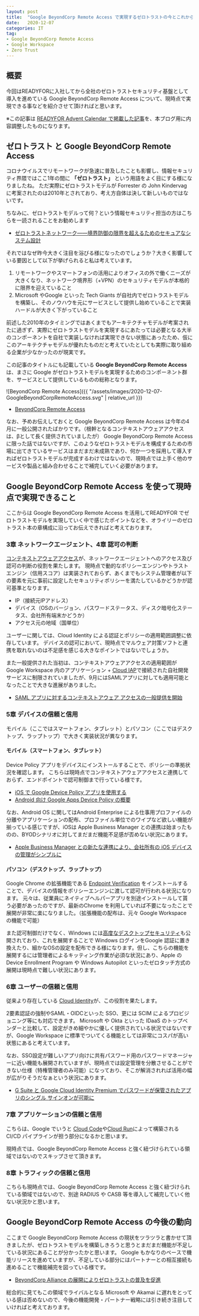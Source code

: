 ```yaml
---
layout: post
title:  "Google BeyondCorp Remote Access で実現するゼロトラストの今とこれから"
date:   2020-12-07
categories: IT
tag: 
- Google BeyondCorp Remote Access
- Google Workspace
- Zero Trust
---
```


## 概要
今回はREADYFORに入社してから全社のゼロトラストセキュリティ基盤として導入を進めている Google BeyondCorp Remote Access について、現時点で実現できる事などを紹介させて頂ければと思います。

※この記事は [READYFOR Advent Calendar で掲載した記事](https://tech.readyfor.jp/entry/2020/12/07/105621)を、本ブログ用に内容調整したものになります。

## ゼロトラスト と Google BeyondCorp Remote Access
コロナウイルスでリモートワークが急速に普及したことも影響し、情報セキュリティ界隈ではここ1年の間に **「ゼロトラスト」** という用語をよく目にする様になりましたね。
ただ実際にゼロトラストモデルが Forrester の John Kindervag に考案されたのは2010年とされており、考え方自体は決して新しいものではないです。

ちなみに、ゼロトラストモデルって何？という情報セキュリティ担当の方はこちらを一読されることをお勧めします

- [ゼロトラストネットワーク――境界防御の限界を超えるためのセキュアなシステム設計](https://www.oreilly.co.jp/books/9784873118888/)

それではなぜ昨今大きく注目を浴びる様になったのでしょうか？大きく影響している要因として以下が挙げられると私は考えています。

1. リモートワークやスマートフォンの活用によりオフィスの外で働くニーズが大きくなり、ネットワーク境界形（+VPN）のセキュリティモデルが本格的に限界を迎えていること
2. Microsoft やGoogle といった Tech Giants が自社内でゼロトラストモデルを構築し、そのノウハウを元にサービスとして提供し始めていることで実装ハードルが大きく下がっていること

前述した2010年のタイミングではあくまでもアーキテクチャモデルが考案されたに過ぎず、実際にゼロトラストモデルを実現するにあたっては必要となる大半のコンポーネントを自社で実装しなければ実現できない状態にあったため、仮にこのアーキテクチャモデルが優れたものだと考えていたとしても実際に取り組める企業が少なかったのが現実です。

この記事のタイトルにも記載している **Google BeyondCorp Remote Access** は、まさに Google がゼロトラストモデルを実現するためのコンポーネント群を、サービスとして提供しているものの総称となります。

![BeyondCorp Remote Access]({{ "/assets/images/2020-12-07-GoogleBeyondCorpRemoteAccess.svg" | relative_url }})

- [BeyondCorp Remote Access](https://cloud.google.com/beyondcorp-enterprise)

なお、予めお伝えしておくと Google BeyondCorp Remote Access は今年の4月に一般公開されたばかりです。（根幹となるコンテキストアウェアアクセスは、βとして長く提供されていましたが）
Google BeyondCorp Remote Access に限った話ではないですが、このようなゼロトラストモデルを構成するための市場に出てきているサービスはまだまだ未成熟であり、何か一つを採用して導入すればゼロトラストモデルが完成するわけではないので、現時点では上手く他のサービスや製品と組み合わせることで補完していく必要があります。

## Google BeyondCorp Remote Access を使って現時点で実現できること
ここからは Google BeyondCorp Remote Access を活用してREADYFOR でゼロトラストモデルを実現していく中で感じたポイントなどを、オライリーのゼロトラスト本の章構成に沿ってお伝えできればと考えております。

### 3章 ネットワークエージェント、4章 認可の判断
[コンテキストアウェアアクセス](https://support.google.com/a/answer/9275380?hl=ja)が、ネットワークエージェントへのアクセス及び認可の判断の役割を果たします。
現時点で動的なポリシーエンジンやトラストエンジン（信用スコア）は実装されておらず、あくまでもシステム管理者が以下の要素を元に事前に設定したセキュリティポリシーを満たしているかどうかが認可基準となります。

- IP（接続元IPアドレス）
- デバイス（OSのバージョン、パスワードステータス、ディスク暗号化ステータス、会社所有端末かどうか）
- アクセス元の地域（国単位）

ユーザーに関しては、Cloud Identity による認証とポリシーの適用範囲調整に依存しています。
デバイスの認可において、現時点でマルウェア対策ソフトと連携を取れないのは不足感を感じる大きなポイントではないでしょうか。

また一般提供された当初は、コンテキストアウェアアクセスの適用範囲がGoogle Workspace 内のアプリケーション + [Cloud IAP](https://cloud.google.com/iap)で接続された自社開発サービスに制限されていましたが、9月にはSAMLアプリに対しても適用可能となったことで大きな進展がありました。

- [SAML アプリに対するコンテキストアウェア アクセスの一般提供を開始](https://gsuiteupdates-ja.googleblog.com/2020/09/saml.html)

### 5章 デバイスの信頼と信用
モバイル（ここではスマートフォン、タブレット）とパソコン（ここではデスクトップ、ラップトップ）で大きく実装状況が異なります。

#### モバイル（スマートフォン、タブレット）
Device Policy アプリをデバイスにインストールすることで、ポリシーの準拠状況を確認します。
こちらは現時点でコンテキストアウェアアクセスと連携しておらず、エンドポイントで認可制御まで行っている様です。

- [iOS で Google Device Policy アプリを使用する](https://support.google.com/a/users/answer/3521320?hl=ja)
- [Android 向け Google Apps Device Policy の概要](https://support.google.com/a/users/answer/190930?hl=ja)

なお、Android OS に関してはAndroid Enterprise による仕事用プロファイルの分離やアプリケーションの配布、プロファイル単位でのワイプなど欲しい機能が揃っている感じですが、iOSは Apple Business Manager との連携は始まったものの、BYODシナリオに対してまだまだ機能不足感が否めない状況にあります。

- [Apple Business Manager との新たな連携により、会社所有の iOS デバイスの管理がシンプルに](https://gsuiteupdates-ja.googleblog.com/2020/07/apple-business-manager-ios.html)

#### パソコン（デスクトップ、ラップトップ）
Google Chrome の拡張機能である [Endpoint Verification](https://support.google.com/a/users/answer/9018161?hl=ja) をインストールすることで、デバイスの情報をポリシーエンジンに渡して認可が行われる状況になります。
元々は、従業員にネイティブヘルパーアプリを別途インストールして貰う必要があったのですが、最新のChrome を利用していれば不要になったことで展開が非常に楽になりました。（拡張機能の配布は、元々 Google Workspace の機能で可能）

また認可制御だけでなく、Windows には[高度なデスクトップセキュリティ](https://support.google.com/a/answer/9541083?hl=ja:title)も公開されており、これを展開することで Windows ログインをGoogle 認証に置き換えたり、細かなOSの設定を配布できる様になります。但し、こちらの機能を展開するには管理者によるキッティング作業が必須な状況にあり、Apple の Device Enrollment Program や Windows Autopilot といったゼロタッチ方式の展開は現時点で難しい状況にあります。

### 6章 ユーザーの信頼と信用
従来より存在している [Cloud Identity](https://support.google.com/cloudidentity/answer/7319251?hl=ja)が、この役割を果たします。

2要素認証の強制やSAML・OIDCといった SSO、更には SCIM によるプロビジョニング等にも対応できます。
Microsoft や Okta といった IDaaS のトップベンダーと比較して、設定がきめ細やかに優しく提供されている状況ではないですが、Google Workspace に標準でついてくる機能としては非常にコスパが高い状態にあると考えています。

なお、SSO設定が難しいアプリ向けに共有パスワード用のパスワードマネージャーに近い機能も展開されていますが、現時点では設定管理を分散させることができない仕様（特権管理者のみ可能）になっており、そこが解消されれば活用の幅が広がりそうだなぁという状況にあります。

- [G Suite と Google Cloud Identity Premium でパスワードが保管されたアプリのシングル サインオンが可能に](https://gsuiteupdates-ja.googleblog.com/2019/11/g-suite-google-cloud-identity-premium.html)

### 7章 アプリケーションの信頼と信用
こちらは、Google でいうと [Cloud Code](https://cloud.google.com/code)や[Cloud Run](https://cloud.google.com/run)によって構築されるCI/CD パイプラインが担う部分になるかと思います。

現時点では、Google BeyondCorp Remote Access と強く紐づけられている領域ではないのでスキップさせて頂きます。

### 8章 トラフィックの信頼と信用
こちらも現時点では、Google BeyondCorp Remote Access と強く紐づけられている領域ではないので、別途 RADIUS や CASB 等を導入して補完していく他ない状況かと思います。

## Google BeyondCorp Remote Access の今後の動向
ここまで Google BeyondCorp Remote Access の現状をツラツラと書かせて頂きましたが、ゼロトラストモデルを構築しきろうと思うとまだまだ機能が不足している状況にあることが分かったかと思います。
Google もかなりのペースで機能リリースを進めていますが、不足している部分にはパートナーとの相互接続も進めることで機能補完を図っている様です。

- [BeyondCorp Alliance の展開によりゼロトラストの普及を促進](https://cloud.google.com/blog/ja/products/identity-security/google-cloud-announces-new-partners-in-its-beyondcorp-alliance)

総合的に見てもこの領域でライバルとなる Microsoft や Akamai に遅れをとっている感は否めないので、今後の機能開発・パートナー戦略には引き続き注目していければと考えております。